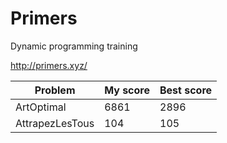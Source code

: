 # Primers
Dynamic programming training

http://primers.xyz/


|Problem|My score|Best score|
|---|---|---|
|ArtOptimal|6861|2896|
|AttrapezLesTous|104|105|
